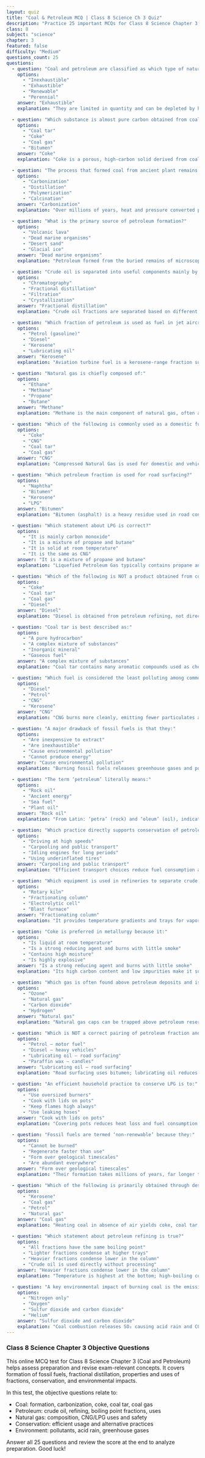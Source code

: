 ```yaml
---
layout: quiz
title: "Coal & Petroleum MCQ | Class 8 Science Ch 3 Quiz"
description: "Practice 25 important MCQs for Class 8 Science Chapter 3, Coal and Petroleum. Test understanding of fossil fuels, formation, refining, uses, conservation, and natural gas."
class: 8
subject: "science"
chapter: 3
featured: false
difficulty: "Medium"
questions_count: 25
questions:
  - question: "Coal and petroleum are classified as which type of natural resources?"
    options:
      - "Inexhaustible"
      - "Exhaustible"
      - "Renewable"
      - "Perennial"
    answer: "Exhaustible"
    explanation: "They are limited in quantity and can be depleted by human use."

  - question: "Which substance is almost pure carbon obtained from coal?"
    options:
      - "Coal tar"
      - "Coke"
      - "Coal gas"
      - "Bitumen"
    answer: "Coke"
    explanation: "Coke is a porous, high-carbon solid derived from coal and used as a reducing agent."

  - question: "The process that formed coal from ancient plant remains is called:"
    options:
      - "Carbonization"
      - "Distillation"
      - "Polymerization"
      - "Calcination"
    answer: "Carbonization"
    explanation: "Over millions of years, heat and pressure converted plant matter into coal in a process called carbonization."

  - question: "What is the primary source of petroleum formation?"
    options:
      - "Volcanic lava"
      - "Dead marine organisms"
      - "Desert sand"
      - "Glacial ice"
    answer: "Dead marine organisms"
    explanation: "Petroleum formed from the buried remains of microscopic marine life under heat and pressure."

  - question: "Crude oil is separated into useful components mainly by:"
    options:
      - "Chromatography"
      - "Fractional distillation"
      - "Filtration"
      - "Crystallization"
    answer: "Fractional distillation"
    explanation: "Crude oil fractions are separated based on different boiling point ranges in a fractionating column."

  - question: "Which fraction of petroleum is used as fuel in jet aircraft?"
    options:
      - "Petrol (gasoline)"
      - "Diesel"
      - "Kerosene"
      - "Lubricating oil"
    answer: "Kerosene"
    explanation: "Aviation turbine fuel is a kerosene-range fraction suited for jet engines."

  - question: "Natural gas is chiefly composed of:"
    options:
      - "Ethane"
      - "Methane"
      - "Propane"
      - "Butane"
    answer: "Methane"
    explanation: "Methane is the main component of natural gas, often above 80%."

  - question: "Which of the following is commonly used as a domestic fuel in compressed form?"
    options:
      - "Coke"
      - "CNG"
      - "Coal tar"
      - "Coal gas"
    answer: "CNG"
    explanation: "Compressed Natural Gas is used for domestic and vehicular fuel due to clean combustion."

  - question: "Which petroleum fraction is used for road surfacing?"
    options:
      - "Naphtha"
      - "Bitumen"
      - "Kerosene"
      - "LPG"
    answer: "Bitumen"
    explanation: "Bitumen (asphalt) is a heavy residue used in road construction and roofing."

  - question: "Which statement about LPG is correct?"
    options:
      - "It is mainly carbon monoxide"
      - "It is a mixture of propane and butane"
      - "It is solid at room temperature"
      - "It is the same as CNG"
    answer: "It is a mixture of propane and butane"
    explanation: "Liquefied Petroleum Gas typically contains propane and butane stored under pressure."

  - question: "Which of the following is NOT a product obtained from coal?"
    options:
      - "Coke"
      - "Coal tar"
      - "Coal gas"
      - "Diesel"
    answer: "Diesel"
    explanation: "Diesel is obtained from petroleum refining, not directly from coal."

  - question: "Coal tar is best described as:"
    options:
      - "A pure hydrocarbon"
      - "A complex mixture of substances"
      - "Inorganic mineral"
      - "Gaseous fuel"
    answer: "A complex mixture of substances"
    explanation: "Coal tar contains many aromatic compounds used as chemical feedstock."

  - question: "Which fuel is considered the least polluting among common vehicle fuels?"
    options:
      - "Diesel"
      - "Petrol"
      - "CNG"
      - "Kerosene"
    answer: "CNG"
    explanation: "CNG burns more cleanly, emitting fewer particulates and harmful gases."

  - question: "A major drawback of fossil fuels is that they:"
    options:
      - "Are inexpensive to extract"
      - "Are inexhaustible"
      - "Cause environmental pollution"
      - "Cannot produce energy"
    answer: "Cause environmental pollution"
    explanation: "Burning fossil fuels releases greenhouse gases and pollutants."

  - question: "The term ‘petroleum’ literally means:"
    options:
      - "Rock oil"
      - "Ancient energy"
      - "Sea fuel"
      - "Plant oil"
    answer: "Rock oil"
    explanation: "From Latin: ‘petra’ (rock) and ‘oleum’ (oil), indicating oil obtained from rocks."

  - question: "Which practice directly supports conservation of petroleum?"
    options:
      - "Driving at high speeds"
      - "Carpooling and public transport"
      - "Idling engines for long periods"
      - "Using underinflated tires"
    answer: "Carpooling and public transport"
    explanation: "Efficient transport choices reduce fuel consumption and conserve resources."

  - question: "Which equipment is used in refineries to separate crude oil fractions?"
    options:
      - "Rotary kiln"
      - "Fractionating column"
      - "Electrolytic cell"
      - "Blast furnace"
    answer: "Fractionating column"
    explanation: "It provides temperature gradients and trays for vapor–liquid separation by boiling points."

  - question: "Coke is preferred in metallurgy because it:"
    options:
      - "Is liquid at room temperature"
      - "Is a strong reducing agent and burns with little smoke"
      - "Contains high moisture"
      - "Is highly explosive"
    answer: "Is a strong reducing agent and burns with little smoke"
    explanation: "Its high carbon content and low impurities make it suitable for extracting metals."

  - question: "Which gas is often found above petroleum deposits and is commercially valuable?"
    options:
      - "Ozone"
      - "Natural gas"
      - "Carbon dioxide"
      - "Hydrogen"
    answer: "Natural gas"
    explanation: "Natural gas caps can be trapped above petroleum reservoirs due to density differences."

  - question: "Which is NOT a correct pairing of petroleum fraction and use?"
    options:
      - "Petrol – motor fuel"
      - "Diesel – heavy vehicles"
      - "Lubricating oil – road surfacing"
      - "Paraffin wax – candles"
    answer: "Lubricating oil – road surfacing"
    explanation: "Road surfacing uses bitumen; lubricating oil reduces friction in machinery."

  - question: "An efficient household practice to conserve LPG is to:"
    options:
      - "Use oversized burners"
      - "Cook with lids on pots"
      - "Keep flames high always"
      - "Use leaking hoses"
    answer: "Cook with lids on pots"
    explanation: "Covering pots reduces heat loss and fuel consumption."

  - question: "Fossil fuels are termed ‘non-renewable’ because they:"
    options:
      - "Cannot be burned"
      - "Regenerate faster than use"
      - "Form over geological timescales"
      - "Are abundant everywhere"
    answer: "Form over geological timescales"
    explanation: "Their formation takes millions of years, far longer than the rate of consumption."

  - question: "Which of the following is primarily obtained through destructive distillation of coal?"
    options:
      - "Kerosene"
      - "Coal gas"
      - "Petrol"
      - "Natural gas"
    answer: "Coal gas"
    explanation: "Heating coal in absence of air yields coke, coal tar, and coal gas."

  - question: "Which statement about petroleum refining is true?"
    options:
      - "All fractions have the same boiling point"
      - "Lighter fractions condense at higher trays"
      - "Heavier fractions condense lower in the column"
      - "Crude oil is used directly without processing"
    answer: "Heavier fractions condense lower in the column"
    explanation: "Temperature is highest at the bottom; high-boiling components condense lower down."

  - question: "A key environmental impact of burning coal is the emission of:"
    options:
      - "Nitrogen only"
      - "Oxygen"
      - "Sulfur dioxide and carbon dioxide"
      - "Helium"
    answer: "Sulfur dioxide and carbon dioxide"
    explanation: "Coal combustion releases SO₂ causing acid rain and CO₂ contributing to global warming."
---
```


### Class 8 Science Chapter 3 Objective Questions

This online MCQ test for Class 8 Science Chapter 3 (Coal and Petroleum) helps assess preparation and revise exam-relevant concepts. It covers formation of fossil fuels, fractional distillation, properties and uses of fractions, conservation, and environmental impacts.

In this test, the objective questions relate to:
- Coal: formation, carbonization, coke, coal tar, coal gas
- Petroleum: crude oil, refining, boiling point fractions, uses
- Natural gas: composition, CNG/LPG uses and safety
- Conservation: efficient usage and alternative practices
- Environment: pollutants, acid rain, greenhouse gases

Answer all 25 questions and review the score at the end to analyze preparation. Good luck!
